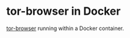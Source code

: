 # tor-browser in Docker

[tor-browser](https://www.torproject.org/download/) running within a Docker container.
